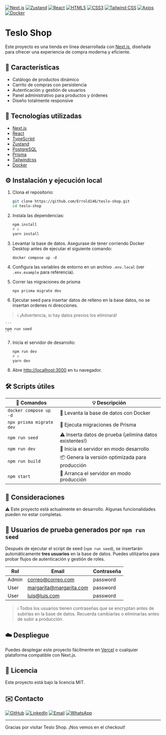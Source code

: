 [![Next.js](https://img.shields.io/badge/Next.js-14.x-black?logo=nextdotjs&logoColor=white)](https://nextjs.org/)
[![Zustand](https://img.shields.io/badge/Zustand-4.x-ffb300?logo=zustand&logoColor=white)](https://zustand-demo.pmnd.rs/)
[![React](https://img.shields.io/badge/React-19.x-61dbfb?logo=react&logoColor=61DAFB)](https://reactjs.org/)
[![HTML5](https://img.shields.io/badge/HTML5-E34F26?logo=html5&logoColor=white)](https://developer.mozilla.org/en-US/docs/Web/Guide/HTML/HTML5)
[![CSS3](https://img.shields.io/badge/CSS-663399?logo=css3&logoColor=white)](https://developer.mozilla.org/en-US/docs/Web/CSS)
[![Tailwind CSS](https://img.shields.io/badge/Tailwind_CSS-06B6D4?logo=tailwindcss&logoColor=white)](https://tailwindcss.com/)
[![Axios](https://img.shields.io/badge/Axios-1.x-5A29E4?logo=axios&logoColor=white)](https://axios-http.com/)
[![Docker](https://img.shields.io/badge/Docker-2496ED?logo=docker&logoColor=white)](https://www.docker.com/)

# Teslo Shop

Este proyecto es una tienda en línea desarrollada con [Next.js](https://nextjs.org), diseñada para ofrecer una experiencia de compra moderna y eficiente.

## 🚀 Características

- Catálogo de productos dinámico
- Carrito de compras con persistencia
- Autenticación y gestión de usuarios
- Panel administrativo para productos y órdenes
- Diseño totalmente responsive

## 🧪 Tecnologías utilizadas

- [Next.js](https://nextjs.org)
- [React](https://es.react.dev/)
- [TypeScript](https://www.typescriptlang.org/)
- [Zustand](https://zustand-demo.pmnd.rs/)
- [PostgreSQL](https://www.postgresql.org/)
- [Prisma](https://www.prisma.io/)
- [Tailwindcss](https://tailwindcss.com/)
- [Docker](https://www.docker.com/)

## ⚙️ Instalación y ejecución local

1. Clona el repositorio:

    ```bash
    git clone https://github.com/Errold146/teslo-shop.git
    cd teslo-shop
    ```

2. Instala las dependencias:

    ```bash
    npm install
    # o
    yarn install
    ```

3. Levantar la base de datos. Asegurase de tener corriendo Docker Desktop antes de ejecutar el siguiente comando:
    ```
    docker compose up -d
    ```

4. Configura las variables de entorno en un archivo `.env.local` (ver `.env.example` para referencia).

5. Correr las migraciones de prisma 
    ```
    npx prisma migrate dev
    ```

6. Ejecutar seed para insertar datos de relleno en la base datos, no se insertan ordenes ni direcciones.
> ℹ️ ¡Advertencia, si hay datos previos los eliminará!

    ```
    npm run seed
    ```

7. Inicia el servidor de desarrollo:

    ```bash
    npm run dev
    # o
    yarn dev
    ```

6. Abre [http://localhost:3000](http://localhost:3000) en tu navegador.

## 🛠️ Scripts útiles

| 🧾 Comandos               | 💡 Descripción                                               |
|----------------------------|--------------------------------------------------------------|
| `docker compose up -d`     | 🔹 Levanta la base de datos con Docker                      |
| `npx prisma migrate dev`   | 🔸 Ejecuta migraciones de Prisma                            |
| `npm run seed`             | ⚠️ Inserta datos de prueba (¡elimina datos existentes!)     |
| `npm run dev`              | 🧪 Inicia el servidor en modo desarrollo                    |
| `npm run build`            | 📦 Genera la versión optimizada para producción             |
| `npm start`                | 🚀 Arranca el servidor en modo producción                   |

## 🧭 Consideraciones
⚠️ Este proyecto está actualmente en desarrollo. Algunas funcionalidades pueden no estar completas.

## 🧪 Usuarios de prueba generados por `npm run seed`

Después de ejecutar el script de seed (`npm run seed`), se insertarán automáticamente **tres usuarios** en la base de datos. Puedes utilizarlos para probar flujos de autenticación y gestión de roles.

| Rol           | Email                     | Contraseña |
|---------------|---------------------------|------------|
| Admin         | correo@correo.com         | password   |
| User          | margarita@margarita.com   | password   |
| User          | luis@luis.com             | password   |

> ℹ️ Todos los usuarios tienen contraseñas que se encryptan antes de subirlas en la base de datos. Recuerda cambiarlas o eliminarlas antes de subir a producción.

## ☁️ Despliegue

Puedes desplegar este proyecto fácilmente en [Vercel](https://vercel.com/) o cualquier plataforma compatible con Next.js.

## 📄 Licencia

Este proyecto está bajo la licencia MIT.

## ✉️ Contacto
[![GitHub](https://img.shields.io/badge/GitHub-Errold146-181717?logo=github)](https://github.com/Errold146)
[![LinkedIn](https://img.shields.io/badge/LinkedIn-ErroldNúñezS-0A66C2?logo=linkedin)](https://linkedin.com/in/errold-núñez-sánchez) 
[![Email](https://img.shields.io/badge/Email-ErroldNúñezS-D14836?logo=gmail)](mailto:errold222@gmail.com)
[![WhatsApp](https://img.shields.io/badge/WhatsApp-Chat%20conmigo-25D366?logo=whatsapp&logoColor=white)](https://wa.me/50672117802)

---

Gracias por visitar Teslo Shop. ¡Nos vemos en el checkout!